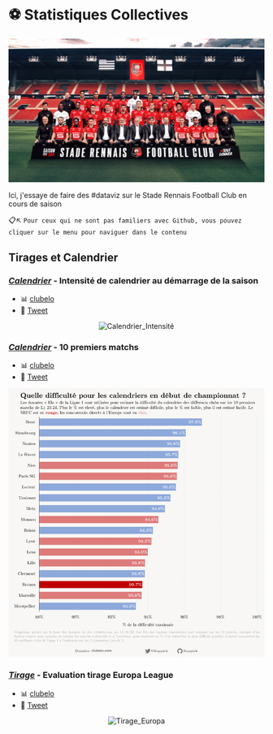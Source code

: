 # :soccer: Statistiques Collectives

![Banière Collective 23/24](https://github.com/Roppick/2023-2024_Equipe/blob/05b64e331e07c4aa2d28ce88324fb0c4b43cf93d/23-24_Photo%20Officielle.jpg)

Ici, j'essaye de faire des #dataviz sur le Stade Rennais Football Club en cours de saison
  
:clipboard::arrow_upper_left: `Pour ceux qui ne sont pas familiers avec Github, vous pouvez cliquer sur le menu pour naviguer dans le contenu`

## Tirages et Calendrier

### [_Calendrier_](https://github.com/Roppick/2023-2024_Equipe/blob/05b64e331e07c4aa2d28ce88324fb0c4b43cf93d/23-07-07_Intensit%C3%A9_Calendrier.png) - Intensité de calendrier au démarrage de la saison
  - :bar_chart: [clubelo](http://clubelo.com/FRA)
  - :blue_book: [Tweet](https://x.com/Roppick/status/1677093575526416385?s=20)

<p align="center">
<img src=https://github.com/Roppick/2023-2024_Equipe/blob/05b64e331e07c4aa2d28ce88324fb0c4b43cf93d/23-07-07_Intensit%C3%A9_Calendrier.png alt="Calendrier_Intensité" width="600"/>
</p>

### [_Calendrier_](https://github.com/Roppick/2023-2024_Equipe/blob/7fb052ccd3ef0d419328087b3d250413c0d8fd81/23-08-11_10%20premiers%20matchs.jpg) - 10 premiers matchs
  - :bar_chart: [clubelo](http://clubelo.com/FRA)
  - :blue_book: [Tweet](https://x.com/Roppick/status/1689975747039948800?s=20)

<p align="center">
<img src=https://github.com/Roppick/2023-2024_Equipe/blob/7fb052ccd3ef0d419328087b3d250413c0d8fd81/23-08-11_10%20premiers%20matchs.jpg alt="Calendrier_Premiers_Matchs" width="600"/>
</p>

### [_Tirage_](https://github.com/Roppick/2023-2024_Equipe/blob/d42f079a99fc457b5d222d06e22648a25725c8fc/23-09-13_Tirage_Europa_League_final.jpg) - Evaluation tirage Europa League
  - :bar_chart: [clubelo](http://clubelo.com/FRA)
  - :blue_book: [Tweet](https://x.com/Roppick/status/1702074341398036497?s=20)

<p align="center">
<img src=https://github.com/Roppick/2023-2024_Equipe/blob/d42f079a99fc457b5d222d06e22648a25725c8fc/23-09-13_Tirage_Europa_League_final.jpg alt="Tirage_Europa" width="600"/>
</p>